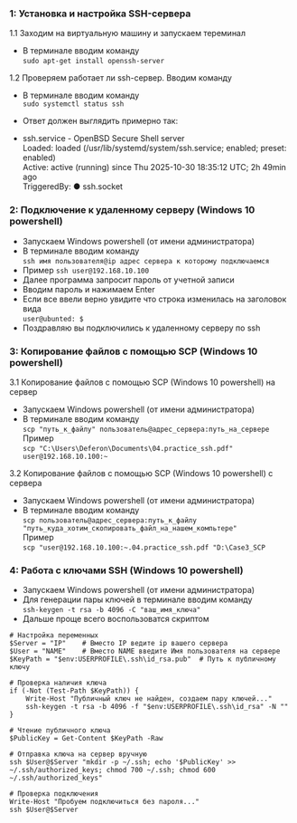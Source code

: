 ### 1: Установка и настройка SSH-сервера
1.1 Заходим на виртуальную машину и запускаем тереминал  
    
- В терминале вводим команду  
`sudo apt-get install openssh-server`

1.2 Проверяем работает ли ssh-сервер. Вводим команду 

- В терминале вводим команду  
`sudo systemctl status ssh`

- Ответ должен выглядить примерно так:

- ssh.service - OpenBSD Secure Shell server  
     Loaded: loaded (/usr/lib/systemd/system/ssh.service; enabled; preset: enabled)  
     Active: active (running) since Thu 2025-10-30 18:35:12 UTC; 2h 49min ago  
TriggeredBy: ● ssh.socket


### 2: Подключение к удаленному серверу (Windows 10 powershell)
-  Запускаем Windows powershell (от имени администратора)  
- В терминале вводим команду  
`ssh имя пользователя@ip адрес сервера к которому подключаемся`  
- Пример
`ssh user@192.168.10.100`  
- Далее программа запросит пароль от учетной записи  
- Вводим пароль и нажимаем Enter  
- Если все ввели верно увидите что строка изменилась на заголовок вида  
`user@ubunted: $`  
- Поздравляю вы подключились к удаленному серверу по ssh

### 3: Копирование файлов с помощью SCP (Windows 10 powershell)
3.1 Копирование файлов с помощью SCP (Windows 10 powershell) на сервер
- Запускаем Windows powershell (от имени администратора)  
- В терминале вводим команду  
`scp "путь_к_файлу" пользователь@адрес_сервера:путь_на_сервере`  
Пример  
`scp "C:\Users\Deferon\Documents\04.practice_ssh.pdf" user@192.168.10.100:~ `

3.2 Копирование файлов с помощью SCP (Windows 10 powershell) с сервера
- Запускаем Windows powershell (от имени администратора)  
- В терминале вводим команду  
`scp пользователь@адрес_сервера:путь_к_файлу "путь_куда_хотим_скопировать_файл_на_нашем_компьтере"`  
Пример  
`scp "user@192.168.10.100:~.04.practice_ssh.pdf "D:\Case3_SCP `

### 4: Работа с ключами SSH  (Windows 10 powershell)
- Запускаем Windows powershell (от имени администратора) 
- Для генерации пары ключей в терминале вводим команду  
`ssh-keygen -t rsa -b 4096 -C "ваш_имя_ключа"`
- Дальше проще всего воспользоватся скриптом
```
# Настройка переменных
$Server = "IP"    # Вместо IP ведите ip вашего сервера
$User = "NAME"    # Вместо NAME введите Имя пользователя на сервере
$KeyPath = "$env:USERPROFILE\.ssh\id_rsa.pub"  # Путь к публичному ключу

# Проверка наличия ключа
if (-Not (Test-Path $KeyPath)) {
    Write-Host "Публичный ключ не найден, создаем пару ключей..."
    ssh-keygen -t rsa -b 4096 -f "$env:USERPROFILE\.ssh\id_rsa" -N ""
}

# Чтение публичного ключа
$PublicKey = Get-Content $KeyPath -Raw

# Отправка ключа на сервер вручную
ssh $User@$Server "mkdir -p ~/.ssh; echo '$PublicKey' >> ~/.ssh/authorized_keys; chmod 700 ~/.ssh; chmod 600 ~/.ssh/authorized_keys"

# Проверка подключения
Write-Host "Пробуем подключиться без пароля..."
ssh $User@$Server
```
